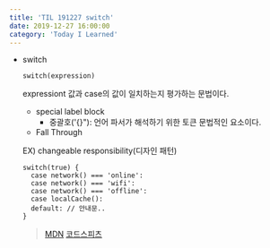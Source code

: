 ```yaml
---
title: 'TIL 191227 switch'
date: 2019-12-27 16:00:00
category: 'Today I Learned'
---
```




- switch

  `switch(expression)`

  expressiont 값과 case의 값이 일치하는지 평가하는 문법이다.

  - special label block
    - 중괄호('{}"): 언어 파서가 해석하기 위한 토큰 문법적인 요소이다.
  - Fall Through

  EX) changeable responsibility(디자인 패턴)

  ```tsx
  switch(true) {
  	case network() === 'online':
  	case network() === 'wifi':
  	case network() === 'offline':
  	case localCache():
  	default: // 안내문..
  }
  ```

  > [MDN](https://developer.mozilla.org/ko/docs/Web/JavaScript/Reference/Statements/switch) [코드스피츠](https://youtu.be/FP9LBhPD4eo?list=PLBNdLLaRx_rIF3jAbhliedtfixePs5g2q&t=2136)


